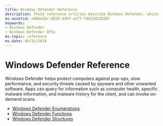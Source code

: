 ```yaml
---
title: Windows Defender Reference
description: These reference articles describe Windows Defender, which helps protect computers against pop-ups, slow performance, and security threats.
ms.assetid: ed86e1bc-0625-4367-a1f7-fdb23412828f
keywords:
- Windows Defender
- Windows Defender APIs
ms.topic: reference
ms.date: 05/31/2018
---
```


# Windows Defender Reference

Windows Defender helps protect computers against pop-ups, slow performance, and security threats caused by spyware and other unwanted software. Apps can query for information such as computer health, specific malware information, and malware history for the client, and can invoke on-demand scans.


-   [Windows Defender Enumerations](windows-defender-enumerations.md)
-   [Windows Defender Functions](windows-defender-functions.md)
-   [Windows Defender Structures](windows-defender-structures.md)

 

 




